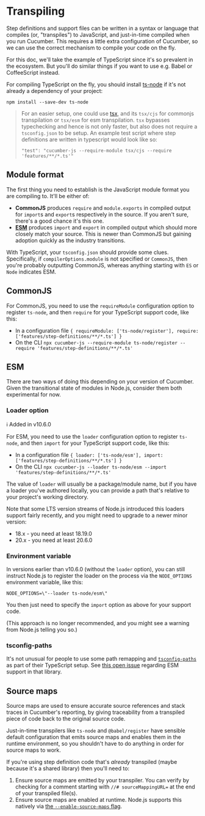 # Transpiling

Step definitions and support files can be written in a syntax or language that compiles (or, "transpiles") to JavaScript, and just-in-time compiled when you run Cucumber. This requires a little extra configuration of Cucumber, so we can use the correct mechanism to compile your code on the fly.

For this doc, we'll take the example of TypeScript since it's so prevalent in the ecosystem. But you'll do similar things if you want to use e.g. Babel or CoffeeScript instead.

For compiling TypeScript on the fly, you should install [ts-node](https://github.com/TypeStrong/ts-node) if it's not already a dependency of your project:

```shell
npm install --save-dev ts-node
```

> For an easier setup, one could use [tsx](https://github.com/privatenumber/tsx), and its `tsx/cjs` for commonjs transpilation or `tsx/esm` for esm transpilation. `tsx` bypasses typechecking and hence is not only faster, but also does not require a `tsconfig.json` to be setup.
> An example test script where step definitions are written in typescript would look like so:
> 
> `"test": "cucumber-js --require-module tsx/cjs --require 'features/**/*.ts'"`

## Module format

The first thing you need to establish is the JavaScript module format you are compiling to. It'll be either of:

- **CommonJS** produces `require` and `module.exports` in compiled output for `import`s and `export`s respectively in the source. If you aren't sure, there's a good chance it's this one.
- [**ESM**](./esm.md) produces `import` and `export` in compiled output which should more closely match your source. This is newer than CommonJS but gaining adoption quickly as the industry transitions.

With TypeScript, your `tsconfig.json` should provide some clues. Specifically, if `compilerOptions.module` is not specified or `CommonJS`, then you're probably outputting CommonJS, whereas anything starting with `ES` or `Node` indicates ESM. 

## CommonJS

For CommonJS, you need to use the `requireModule` configuration option to register `ts-node`, and then `require` for your TypeScript support code, like this:

- In a configuration file `{ requireModule: ['ts-node/register'], require: ['features/step-definitions/**/*.ts'] }`
- On the CLI `npx cucumber-js --require-module ts-node/register --require 'features/step-definitions/**/*.ts'`

## ESM

There are two ways of doing this depending on your version of Cucumber. Given the transitional state of modules in Node.js, consider them both experimental for now.

### Loader option

ℹ️ Added in v10.6.0

For ESM, you need to use the `loader` configuration option to register `ts-node`, and then `import` for your TypeScript support code, like this:

- In a configuration file `{ loader: ['ts-node/esm'], import: ['features/step-definitions/**/*.ts'] }`
- On the CLI `npx cucumber-js --loader ts-node/esm --import 'features/step-definitions/**/*.ts'`

The value of `loader` will usually be a package/module name, but if you have a loader you've authored locally, you can provide a path that's relative to your project's working directory.

Note that some LTS version streams of Node.js introduced this loaders support fairly recently, and you might need to upgrade to a newer minor version:

- 18.x - you need at least 18.19.0
- 20.x - you need at least 20.6.0

### Environment variable

In versions earlier than v10.6.0 (without the `loader` option), you can still instruct Node.js to register the loader on the process via the `NODE_OPTIONS` environment variable, like this:

`NODE_OPTIONS=\"--loader ts-node/esm\"`

You then just need to specify the `import` option as above for your support code.

(This approach is no longer recommended, and you might see a warning from Node.js telling you so.)

### tsconfig-paths

It's not unusual for people to use some path remapping and [`tsconfig-paths`](https://www.npmjs.com/package/tsconfig-paths) as part of their TypeScript setup. See [this open issue](https://github.com/dividab/tsconfig-paths/issues/243) regarding ESM support in that library.

## Source maps

Source maps are used to ensure accurate source references and stack traces in Cucumber's reporting, by giving traceability from a transpiled piece of code back to the original source code.

Just-in-time transpilers like `ts-node` and `@babel/register` have sensible default configuration that emits source maps and enables them in the runtime environment, so you shouldn't have to do anything in order for source maps to work.

If you're using step definition code that's _already_ transpiled (maybe because it's a shared library) then you'll need to:

1. Ensure source maps are emitted by your transpiler. You can verify by checking for a comment starting with `//# sourceMappingURL=` at the end of your transpiled file(s).
2. Ensure source maps are enabled at runtime. Node.js supports this natively via [the `--enable-source-maps` flag](https://nodejs.org/docs/latest/api/cli.html#--enable-source-maps).

